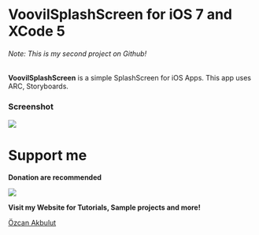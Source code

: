 VoovilSplashScreen for iOS 7 and XCode 5
==============

<h6>Note: This is my second project on Github!</h6>

**VoovilSplashScreen** is a simple SplashScreen for iOS Apps. 
This app uses ARC, Storyboards.

<h3>Screenshot</h3>
<img src="http://ozcanakbulut.com/images/github/VoovilSplashScreen.gif"/>

Support me
==============

**Donation are recommended**

<a href="https://www.paypal.com/cgi-bin/webscr?cmd=_s-xclick&hosted_button_id=2PBR9NFAUAGHS"><img src="https://www.paypalobjects.com/en_US/i/btn/btn_donateCC_LG_global.gif"/></a>


**Visit my Website for Tutorials, Sample projects and more!**

<a href="http://ozcanakbulut.com">Özcan Akbulut</a>
